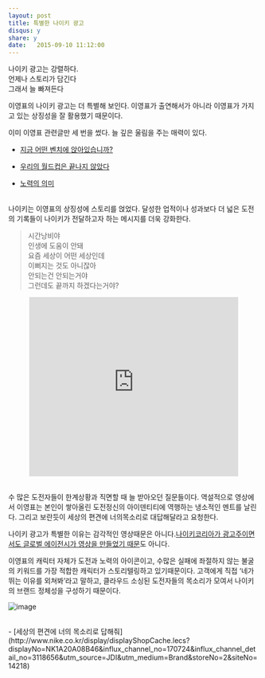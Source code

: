 ```yaml
---
layout: post
title: 특별한 나이키 광고 
disqus: y
share: y
date:   2015-09-10 11:12:00
---
```


나이키 광고는 강렬하다.</br>
언제나 스토리가 담긴다</br>
그래서 늘 빠져든다</br>

이영표의 나이키 광고는 더 특별해 보인다.
이영표가 출연해서가 아니라 이영표가 가지고 있는 상징성을 잘 활용했기 때문이다.

이미 이영표 관련글만 세 번을 썼다.
늘 깊은 울림을 주는 매력이 있다.

- [지금 어떤 벤치에 앉아있습니까?](http://beatshon.github.io/2013/07/22/YoungPyoLee/
) 

- [우리의 월드컵은 끝나지 않았다](http://beatshon.github.io/2014/07/01/worldcup/) 

- [노력의 의미](http://beatshon.github.io/2015/03/19/yp/) 

</br>
나이키는 이영표의 상징성에 스토리를 얹었다.
달성한 업적이나 성과보다 더 넓은 도전의 기록들이 나이키가 전달하고자 하는 메시지를 더욱 강화한다.

>시간낭비야</br>
>인생에 도움이 안돼</br>
>요즘 세상이 어떤 세상인데</br>
>이뻐지는 것도 아니잖아</br>
>안되는건 안되는거야</br>
>그런데도 끝까지 하겠다는거야?</br>


<center>
<embed src="http://www.youtube.com/v/ONLW-q4S8Gg?version=3&amp;hl=ko_KR&amp;vq=hd720" type="application/x-shockwave-flash" width="420" height="360" ="always" allowfullscreen="true"></embed></center>
</br>


수 많은 도전자들이 한계상황과 직면할 때 늘 받아오던 질문들이다.
역설적으로 영상에서 이영표는 본인이 쌓아올린 도전정신의 아이덴티티에 역행하는 냉소적인 멘트를 날린다.
그리고 보란듯이 세상의 편견에 너의목소리로 대답해달라고 요청한다.

나이키 광고가 특별한 이유는 감각적인 영상때문은 아니다.[나이키코리아가 광고주이면서도 글로벌 에이전시가 영상을 만들었기 때문](http://creativity-online.com/work/nike-korea-play-loud/43091)도 아니다.


이영표의 캐릭터 자체가 도전과 노력의 아이콘이고, 수많은 실패에 좌절하지 않는 불굴의 키워드를 가장 적합한 캐릭터가 스토리텔링하고 있기때문이다. 고객에게 직접 ‘네가 뛰는 이유를 외쳐봐’라고 말하고, 클라우드 소싱된 도전자들의 목소리가 모여서 나이키의 브랜드 정체성을 구성하기 때문이다.

![image](http://beatshon.github.io/images/nikead.png)

</br>
- [세상의 편견에 너의 목소리로 답해줘](http://www.nike.co.kr/display/displayShopCache.lecs?displayNo=NK1A20A08B46&influx_channel_no=170724&influx_channel_detail_no=3118656&utm_source=JDI&utm_medium=Brand&storeNo=2&siteNo=14218)


